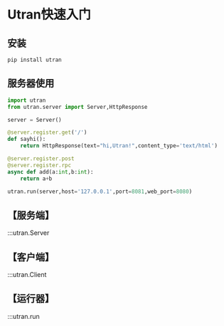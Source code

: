 # Utran快速入门

## 安装
```CMD title='pip安装'
pip install utran
```

## 服务器使用
```python title='服务端示例'
import utran
from utran.server import Server,HttpResponse

server = Server()

@server.register.get('/')
def sayhi():
    return HttpResponse(text="hi,Utran!",content_type='text/html')

@server.register.post
@server.register.rpc
async def add(a:int,b:int):
    return a+b

utran.run(server,host='127.0.0.1',port=8081,web_port=8080)

```



## 【服务端】
:::utran.Server

## 【客户端】
:::utran.Client

## 【运行器】
:::utran.run

